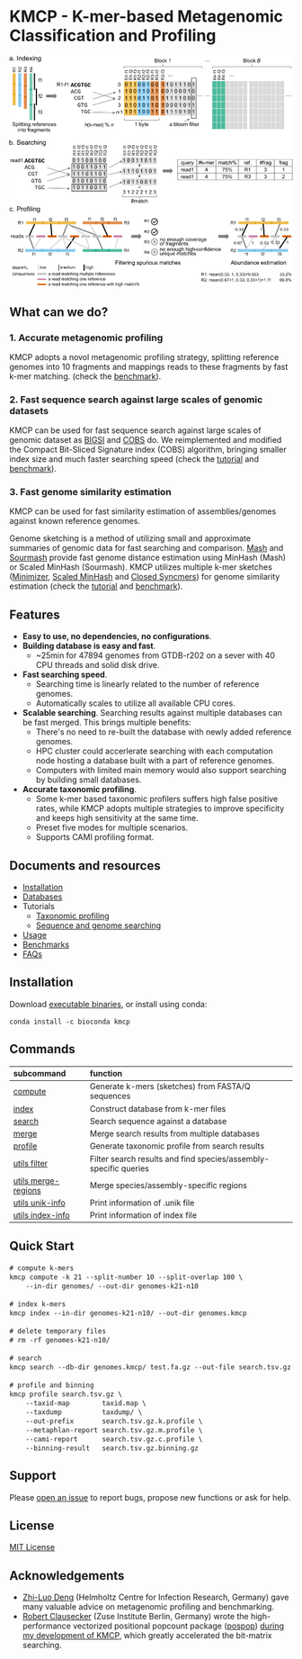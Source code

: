 # KMCP - K-mer-based Metagenomic Classification and Profiling

<img src="kmcp.png" alt="" width="800"/>

## What can we do?

### 1. Accurate metagenomic profiling

KMCP adopts a novol metagenomic profiling strategy,
splitting reference genomes into 10 fragments and mappings reads to these
fragments by fast k-mer matching. 
(check the [benchmark](https://bioinf.shenwei.me/kmcp/benchmark/profiling)).

### 2. Fast sequence search against large scales of genomic datasets

KMCP can be used for fast sequence search against large scales of genomic dataset
as [BIGSI](https://github.com/Phelimb/BIGSI) and [COBS](https://github.com/bingmann/cobs) do.
We reimplemented and modified the Compact Bit-Sliced Signature index (COBS) algorithm,
bringing smaller index size and much faster searching speed
 (check the [tutorial](https://bioinf.shenwei.me/kmcp/tutorial/searching) and [benchmark](https://bioinf.shenwei.me/kmcp/benchmark/searching)).
 
### 3. Fast genome similarity estimation

KMCP can be used for fast similarity estimation of assemblies/genomes against known reference genomes.

Genome sketching is a method of utilizing small and approximate summaries of
genomic data for fast searching and comparison.
[Mash](https://github.com/marbl/Mash) and [Sourmash](https://github.com/sourmash-bio/sourmash)
provide fast genome distance estimation using MinHash (Mash) or Scaled MinHash (Sourmash).
KMCP utilizes multiple k-mer sketches 
([Minimizer](https://academic.oup.com/bioinformatics/article/20/18/3363/202143), 
[Scaled MinHash](https://f1000research.com/articles/8-1006) and
[Closed Syncmers](https://peerj.com/articles/10805/)) for genome similarity estimation
 (check the [tutorial](https://bioinf.shenwei.me/kmcp/tutorial/searching) and [benchmark](https://bioinf.shenwei.me/kmcp/benchmark/searching)).


## Features

- **Easy to use, no dependencies, no configurations**.
- **Building database is easy and fast**.
    - ~25min for 47894 genomes from GTDB-r202 on a sever with 40 CPU threads and solid disk drive.
- **Fast searching speed**.
    - Searching time is linearly related to the number of reference genomes.
    - Automatically scales to utilize all available CPU cores.
- **Scalable searching**. Searching results against multiple databases can be fast merged.
    This brings multiple benefits:
    - There's no need to re-built the database with newly added reference genomes. 
    - HPC cluster could accerlerate searching with each computation node hosting a database built with a part of reference genomes.
    - Computers with limited main memory would also support searching by building small databases.
- **Accurate taxonomic profiling**. 
    - Some k-mer based taxonomic profilers suffers high false positive rates,
      while KMCP adopts multiple strategies to improve specificity and keeps high sensitivity at the same time.
    - Preset five modes for multiple scenarios.
    - Supports CAMI profiling format.
    
 
## Documents and resources

- [Installation](https://bioinf.shenwei.me/kmcp/download)
- [Databases](https://bioinf.shenwei.me/kmcp/database)
- Tutorials
    - [Taxonomic profiling](https://bioinf.shenwei.me/kmcp/tutorial/profiling)
    - [Sequence and genome searching](https://bioinf.shenwei.me/kmcp/tutorial/searching)
- [Usage](https://bioinf.shenwei.me/kmcp/usage)
- [Benchmarks](https://bioinf.shenwei.me/kmcp/benchmark)
- [FAQs](https://bioinf.shenwei.me/kmcp/faq)

## Installation

Download [executable binaries](https://github.com/shenwei356/kmcp/releases),
or install using conda:

    conda install -c bioconda kmcp

## Commands

|subcommand                                                                |function                                                        |
|:-------------------------------------------------------------------------|:---------------------------------------------------------------|
|[compute](https://bioinf.shenwei.me/kmcp/usage/#compute)                  |Generate k-mers (sketches) from FASTA/Q sequences               |
|[index](https://bioinf.shenwei.me/kmcp/usage/#index)                      |Construct database from k-mer files                             |
|[search](https://bioinf.shenwei.me/kmcp/usage/#search)                    |Search sequence against a database                              |
|[merge](https://bioinf.shenwei.me/kmcp/usage/#merge)                      |Merge search results from multiple databases                    |
|[profile](https://bioinf.shenwei.me/kmcp/usage/#profile)                  |Generate taxonomic profile from search results                  |
|[utils filter](https://bioinf.shenwei.me/kmcp/usage/#filter)              |Filter search results and find species/assembly-specific queries|
|[utils merge-regions](https://bioinf.shenwei.me/kmcp/usage/#merge-regions)|Merge species/assembly-specific regions                         |
|[utils unik-info](https://bioinf.shenwei.me/kmcp/usage/#unik-info)        |Print information of .unik file                                 |
|[utils index-info](https://bioinf.shenwei.me/kmcp/usage/#index-info)      |Print information of index file                                 |

## Quick Start

    # compute k-mers
    kmcp compute -k 21 --split-number 10 --split-overlap 100 \
        --in-dir genomes/ --out-dir genomes-k21-n10

    # index k-mers
    kmcp index --in-dir genomes-k21-n10/ --out-dir genomes.kmcp
    
    # delete temporary files
    # rm -rf genomes-k21-n10/
    
    # search    
    kmcp search --db-dir genomes.kmcp/ test.fa.gz --out-file search.tsv.gz

    # profile and binning
    kmcp profile search.tsv.gz \
        --taxid-map        taxid.map \
        --taxdump          taxdump/ \
        --out-prefix       search.tsv.gz.k.profile \
        --metaphlan-report search.tsv.gz.m.profile \
        --cami-report      search.tsv.gz.c.profile \
        --binning-result   search.tsv.gz.binning.gz

## Support

Please [open an issue](https://github.com/shenwei356/kmcp/issues) to report bugs,
propose new functions or ask for help.

## License

[MIT License](https://github.com/shenwei356/kmcp/blob/master/LICENSE)

## Acknowledgements

- [Zhi-Luo Deng](https://dawnmy.github.io/CV/) (Helmholtz Centre for Infection Research, Germany)
  gave many valuable advice on metagenomic profiling and benchmarking.
- [Robert Clausecker](https://github.com/clausecker/) (Zuse Institute Berlin, Germany)
  wrote the high-performance vectorized positional popcount package 
  ([pospop](https://github.com/clausecker/pospop)) 
  [during my development of KMCP](https://stackoverflow.com/questions/63248047/),
  which greatly accelerated the bit-matrix searching.
